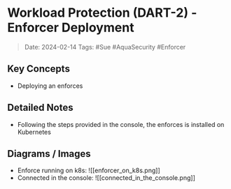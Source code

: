 
# Workload Protection (DART-2) - Enforcer Deployment
> Date: 2024-02-14
> Tags: #Sue #AquaSecurity #Enforcer

## Key Concepts
- Deploying an enforces

## Detailed Notes
- Following the steps provided in the console, the enforces is installed on Kubernetes

## Diagrams / Images
- Enforce running on k8s: ![[enforcer_on_k8s.png]]
- Connected in the console: ![[connected_in_the_console.png]]


